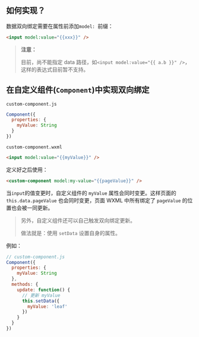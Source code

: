 ## 如何实现？

数据双向绑定需要在属性前添加`model: `前缀：

```html
<input model:value="{{xxx}}" />
```

> **注意：**
>
> 目前，尚不能指定 data 路径，如`<input model:value="{{ a.b }}" />`，这样的表达式目前暂不支持。

## 在自定义组件(`Component`)中实现双向绑定

`custom-component.js`

```js
Component({
  properties: {
    myValue: String
  }
})
```

`custom-component.wxml`

```html
<input model:value="{{myValue}}" />
```

定义好之后使用：

```html
<custom-component model:my-value="{{pageValue}}" />
```

当`input`的值变更时，自定义组件的 `myValue` 属性会同时变更。这样页面的 `this.data.pageValue` 也会同时变更，页面 WXML 中所有绑定了 `pageValue` 的位置也会被一同更新。

> 另外，自定义组件还可以自己触发双向绑定更新。
>
> 做法就是：使用 `setData` 设置自身的属性。

例如：

```js
// custom-component.js
Component({
  properties: {
    myValue: String
  },
  methods: {
    update: function() {
      // 更新 myValue
      this.setData({
        myValue: 'leaf'
      })
    }
  }
})
```

